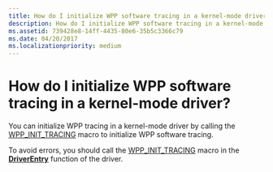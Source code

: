 ```yaml
---
title: How do I initialize WPP software tracing in a kernel-mode driver
description: How do I initialize WPP software tracing in a kernel-mode driver
ms.assetid: 739428e8-14ff-4435-80e6-35b5c3366c79
ms.date: 04/20/2017
ms.localizationpriority: medium
---
```


# How do I initialize WPP software tracing in a kernel-mode driver?


You can initialize WPP tracing in a kernel-mode driver by calling the [WPP\_INIT\_TRACING](https://msdn.microsoft.com/library/windows/hardware/ff556191) macro to initialize WPP software tracing.

To avoid errors, you should call the [WPP\_INIT\_TRACING](https://msdn.microsoft.com/library/windows/hardware/ff556191) macro in the [**DriverEntry**](https://msdn.microsoft.com/library/windows/hardware/ff552644) function of the driver.

 

 





